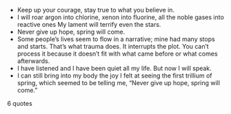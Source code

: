  - Keep up your courage, stay true to what you believe in.
 - I will roar argon into chlorine, xenon into fluorine, all the noble gases into reactive ones My lament will terrify even the stars.
 - Never give up hope, spring will come.
 - Some people’s lives seem to flow in a narrative; mine had many stops and starts. That’s what trauma does. It interrupts the plot. You can’t process it because it doesn’t fit with what came before or what comes afterwards.
 - I have listened and I have been quiet all my life. But now I will speak.
 - I can still bring into my body the joy I felt at seeing the first trillium of spring, which seemed to be telling me, “Never give up hope, spring will come.”

6 quotes